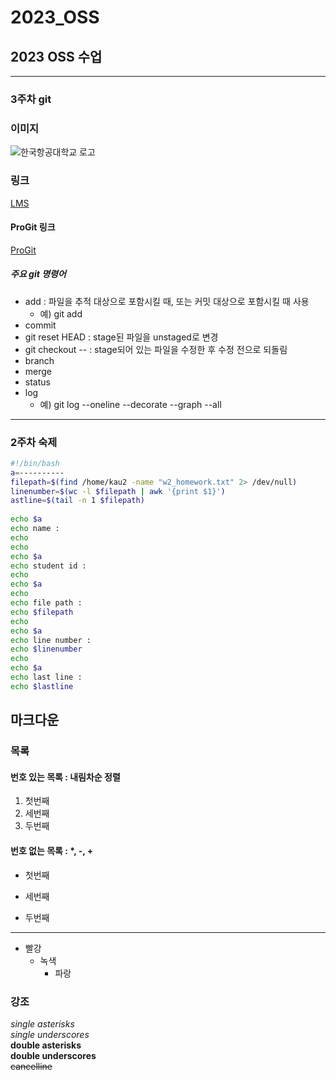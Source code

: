 # 2023_OSS
## 2023 OSS 수업 

-----
### 3주차 git

### 이미지
![한국항공대학교 로고](../img/kau/kau.png "한국항공대학교")


### 링크   
[LMS](https://lms.kau.ac.kr "항공대학교 강의관리시스템")

#### ProGit 링크
[ProGit](https://git-scm.com/book/ko/v2 "git 문서, 한국어")


##### 주요 git 명령어
* add : 파일을 추적 대상으로 포함시킬 때, 또는 커밋 대상으로 포함시킬 때 사용
    * 예) git add <file name>
* commit
* git reset HEAD <file> : stage된 파일을 unstaged로 변경
* git checkout -- <file> : stage되어 있는 파일을 수정한 후 수정 전으로 되돌림 
* branch
* merge
* status
* log
    * 예) git log --oneline --decorate --graph --all

------
### 2주차 숙제

```bash
#!/bin/bash
a=----------
filepath=$(find /home/kau2 -name "w2_homework.txt" 2> /dev/null)
linenumber=$(wc -l $filepath | awk '{print $1}')
astline=$(tail -n 1 $filepath)
  
echo $a
echo name :
echo 
echo
echo $a
echo student id :
echo 
echo $a
echo
echo file path :
echo $filepath
echo
echo $a
echo line number :
echo $linenumber
echo
echo $a
echo last line :
echo $lastline

```

## 마크다운
### 목록
#### 번호 있는 목록 : 내림차순 정렬
1. 첫번째
3. 세번째
2. 두번째

#### 번호 없는 목록 : *, -, +
* 첫번째
- 세번째
+ 두번째
-----
* 빨강
  * 녹색
    * 파랑

### 강조
*single asterisks*    
_single underscores_    
**double asterisks**    
__double underscores__    
~~cancelline~~ 
